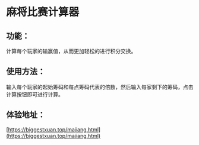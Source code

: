 # 麻将比赛计算器  
## 功能：
计算每个玩家的输赢值，从而更加轻松的进行积分交换。  
## 使用方法：
输入每个玩家的起始筹码和每点筹码代表的倍数，然后输入每家剩下的筹码，点击计算按钮即可进行计算。  
## 体验地址：  
[https://biggestxuan.top/majiang.html](https://biggestxuan.top/majiang.html)